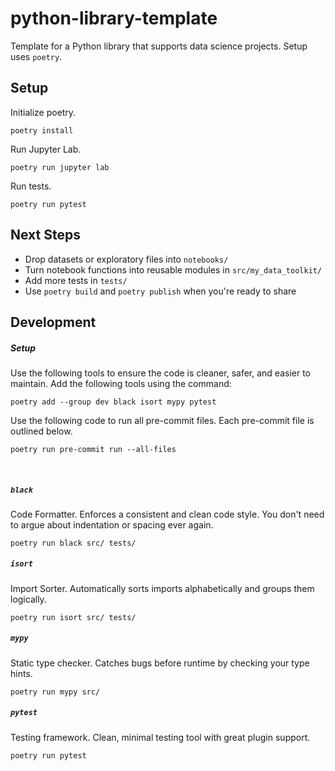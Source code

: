 # python-library-template
Template for a Python library that supports data science projects. Setup uses `poetry`.

## Setup

Initialize poetry.
```
poetry install
```

Run Jupyter Lab.
```
poetry run jupyter lab
```

Run tests.
```
poetry run pytest
```


## Next Steps
- Drop datasets or exploratory files into `notebooks/`
- Turn notebook functions into reusable modules in `src/my_data_toolkit/`
- Add more tests in `tests/`
- Use `poetry build` and `poetry publish` when you're ready to share


## Development

##### Setup

Use the following tools to ensure the code is cleaner, safer, and easier to maintain. Add the following tools using the command:
```
poetry add --group dev black isort mypy pytest
```

Use the following code to run all pre-commit files. Each pre-commit file is outlined below.
```
poetry run pre-commit run --all-files
```

<br>

##### `black`
Code Formatter. Enforces a consistent and clean code style. You don't need to argue about indentation or spacing ever again.
```
poetry run black src/ tests/
```

##### `isort`
Import Sorter. Automatically sorts imports alphabetically and groups them logically.
```
poetry run isort src/ tests/
```

##### `mypy`
Static type checker. Catches bugs before runtime by checking your type hints.
```
poetry run mypy src/
```

##### `pytest`
Testing framework. Clean, minimal testing tool with great plugin support.
```
poetry run pytest
```
